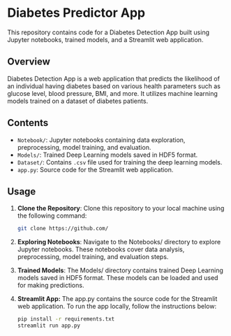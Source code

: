# Diabetes Predictor App

This repository contains code for a Diabetes Detection App built using Jupyter notebooks, trained models, and a Streamlit web application.

## Overview
Diabetes Detection App is a web application that predicts the likelihood of an individual having diabetes based on various health parameters such as glucose level, blood pressure, BMI, and more. It utilizes machine learning models trained on a dataset of diabetes patients.

## Contents
- `Notebook/`: Jupyter notebooks containing data exploration, preprocessing, model training, and evaluation.
- `Models/`: Trained Deep Learning models saved in HDF5 format.
- `Dataset/`: Contains `.csv` file used for training the deep learning models.
- `app.py`: Source code for the Streamlit web application.

## Usage
1. **Clone the Repository**: Clone this repository to your local machine using the following command:

    ```bash
    git clone https://github.com/
    ```

2. **Exploring Notebooks**: Navigate to the Notebooks/ directory to explore Jupyter notebooks. These notebooks cover data analysis, preprocessing, model training, and evaluation steps.

3. **Trained Models**: The Models/ directory contains trained Deep Learning models saved in HDF5 format. These models can be loaded and used for making predictions.

4. **Streamlit App:** The app.py contains the source code for the Streamlit web application. To run the app locally, follow the instructions below:

    ```bash
    pip install -r requirements.txt
    streamlit run app.py
    ```
